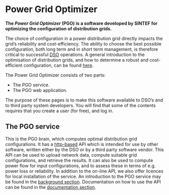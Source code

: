 # Power Grid Optimizer


**The *Power Grid Optimizer* (PGO) is a software developed by SINTEF for optimizing the configuration of distribution grids.**

The choice of configuration in a power distribution grid directly impacts the grid’s reliability and cost-efficiency. The ability to choose the best possible configuration, both long term and in short term management, is therefore critical to successful [DSO](http://energywiki.eyp.org/view/Distribution_System_Operators_(DSOs)) operations. A general introduction to the optimisation of distribution grids, and how to determine a robust and cost-efficient configuration, can be found [here](https://pgo.sintef.no/pgo-background/).

The Power Grid Optimizer consists of two parts:

 * The PGO service.
 * The PGO web application.


The purpose of these pages is to make this software available to DSO’s and to third party system developers. You will find that some of the contents requires that you create a user (for free), and log in.

## The PGO service

This is the PGO brain, which computes optimal distribution grid configurations. It has a [http-based](https://pgosintef.azurewebsites.net/swagger/index.html) API which is intended for use by other software, written either by the DSO or by a third party software vendor. This API can be used to upload network data, compute suitable grid configurations, and retrieve the results. It can also be used to compute power flow for input configurations, and to assess these in terms of e.g. power loss or reliability.
In addition to the on-line API, we also offer licences for local installation of the service.
An introduction to the PGO service may be found in the [background section](background.md). Documentation on how to use the API can be found in the [documentation section](documentation.md).




